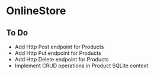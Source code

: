 # OnlineStore

## To Do

* Add Http Post endpoint for Products
* Add Http Put endpoint for Products
* Add Http Delete endpoint for Products
* Implement CRUD operations in Product SQLite context
